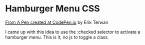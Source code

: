 # Hamburger Menu CSS


[From A Pen created at CodePen.io](https://codepen.io/erikterwan/pen/EVzeRP) by Erik Terwan

 I came up with this idea to use the :checked selector to activate a hamburger menu. This is it, no js to toggle a class.